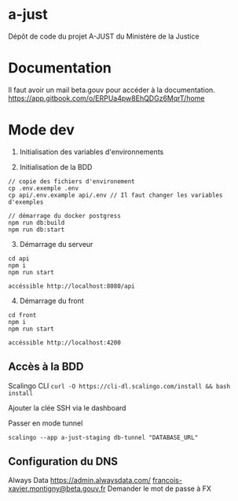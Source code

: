 # a-just
Dépôt de code du projet A-JUST du Ministère de la Justice

# Documentation
Il faut avoir un mail beta.gouv pour accéder à la documentation.
https://app.gitbook.com/o/ERPUa4pw8EhQDGz6MqrT/home

# Mode dev
1. Initialisation des variables d'environnements

2. Initialisation de la BDD
```
// copie des fichiers d'environement
cp .env.exemple .env
cp api/.env.example api/.env // Il faut changer les variables d'exemples

// démarrage du docker postgress
npm run db:build
npm run db:start
```

3. Démarrage du serveur
```
cd api
npm i
npm run start

accéssible http://localhost:8080/api
```

4. Démarrage du front
```
cd front
npm i
npm run start

accéssible http://localhost:4200
```

## Accès à la BDD
Scalingo CLI
```curl -O https://cli-dl.scalingo.com/install && bash install```

Ajouter la clée SSH via le dashboard

Passer en mode tunnel
```
scalingo --app a-just-staging db-tunnel "DATABASE_URL"
```

## Configuration du DNS
Always Data
https://admin.alwaysdata.com/
francois-xavier.montigny@beta.gouv.fr
Demander le mot de passe à FX